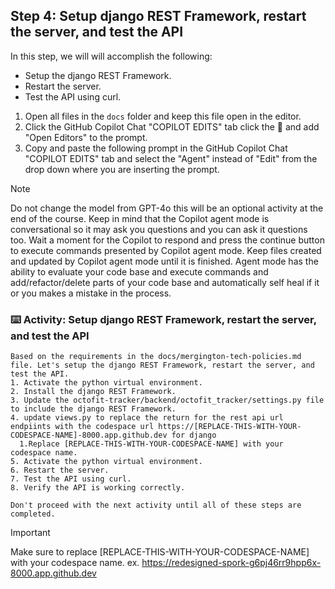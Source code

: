 ## Step 4: Setup django REST Framework, restart the server, and test the API

In this step, we will will accomplish the following:

- Setup the django REST Framework.
- Restart the server.
- Test the API using curl.

1. Open all files in the `docs` folder and keep this file open in the editor.
2. Click the GitHub Copilot Chat "COPILOT EDITS" tab click the :paperclip: and add "Open Editors" to the prompt.
3. Copy and paste the following prompt in the GitHub Copilot Chat "COPILOT EDITS" tab and select the "Agent" instead of "Edit" from the drop down where you are inserting the prompt.

>[!NOTE]
> Do not change the model from GPT-4o this will be an optional activity at the end of the course.
> Keep in mind that the Copilot agent mode is conversational so it may ask you questions and you can ask it questions too.
> Wait a moment for the Copilot to respond and press the continue button to execute commands presented by Copilot agent mode.
> Keep files created and updated by Copilot agent mode until it is finished.
> Agent mode has the ability to evaluate your code base and execute commands and add/refactor/delete parts of your code base and automatically self heal if it or you makes a mistake in the process.

### :keyboard: Activity: Setup django REST Framework, restart the server, and test the API

```text
Based on the requirements in the docs/mergington-tech-policies.md file. Let's setup the django REST Framework, restart the server, and test the API.
1. Activate the python virtual environment.
2. Install the django REST Framework.
3. Update the octofit-tracker/backend/octofit_tracker/settings.py file to include the django REST Framework.
4. update views.py to replace the return for the rest api url endpiints with the codespace url https://[REPLACE-THIS-WITH-YOUR-CODESPACE-NAME]-8000.app.github.dev for django
  1.Replace [REPLACE-THIS-WITH-YOUR-CODESPACE-NAME] with your codespace name.
5. Activate the python virtual environment.
6. Restart the server.
7. Test the API using curl.
8. Verify the API is working correctly.

Don't proceed with the next activity until all of these steps are completed.
```

>[!IMPORTANT]
> Make sure to replace [REPLACE-THIS-WITH-YOUR-CODESPACE-NAME] with your codespace name.
> ex. https://redesigned-spork-g6pj46rr9hpp6x-8000.app.github.dev